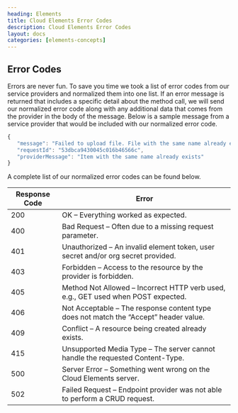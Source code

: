 ```yaml
---
heading: Elements
title: Cloud Elements Error Codes
description: Cloud Elements Error Codes
layout: docs
categories: [elements-concepts]
---
```


## Error Codes

Errors are never fun. To save you time we took a list of error codes from our service providers and normalized them into one list. If an error message is returned that includes a specific detail about the method call, we will send our normalized error code along with any additional data that comes from the provider in the body of the message. Below is a sample message from a service provider that would be included with our normalized error code.

```javascript
{
   "message": "Failed to upload file. File with the same name already exists. Change the name of the file you're uploading or set the overwrite query parameter to true.",
   "requestId": "53dbca9430045c016b46566c",
   "providerMessage": "Item with the same name already exists"
}
```
A complete list of our normalized error codes can be found below.

| Response Code | Error
| ------------- | ------------------------------------------------------------------------------------
| 200           | OK – Everything worked as expected.
| 400           | Bad Request – Often due to a missing request parameter.
| 401           | Unauthorized – An invalid element token, user secret and/or org secret provided.
| 403           | Forbidden – Access to the resource by the provider is forbidden.
| 405           | Method Not Allowed – Incorrect HTTP verb used, e.g., GET used when POST expected.
| 406           | Not Acceptable – The response content type does not match the “Accept” header value.
| 409           | Conflict – A resource being created already exists.
| 415           | Unsupported Media Type – The server cannot handle the requested Content-Type.
| 500           | Server Error – Something went wrong on the Cloud Elements server.
| 502           | Failed Request – Endpoint provider was not able to perform a CRUD request.
